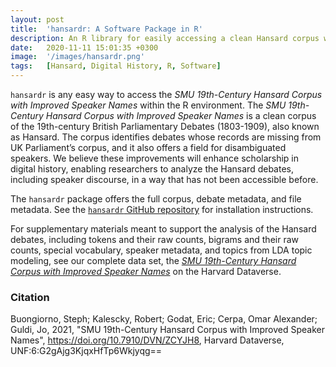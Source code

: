 ```yaml
---
layout: post
title:  'hansardr: A Software Package in R'
description: An R library for easily accessing a clean Hansard corpus with disambiguated speakers. 
date:   2020-11-11 15:01:35 +0300
image:  '/images/hansardr.png'
tags:   [Hansard, Digital History, R, Software]
---
```


`hansardr` is any easy way to access the _SMU 19th-Century Hansard Corpus with Improved Speaker Names_ within the R environment. The _SMU 19th-Century Hansard Corpus with Improved Speaker Names_ is a clean corpus of the 19th-century British Parliamentary Debates (1803-1909), also known as Hansard. The corpus identifies debates whose records are missing from UK Parliament’s corpus, and it also offers a field for disambiguated speakers. We believe these improvements will enhance scholarship in digital history, enabling researchers to analyze the Hansard debates, including speaker discourse, in a way that has not been accessible before. 

The `hansardr` package offers the full corpus, debate metadata, and file metadata. See the [`hansardr` GitHub repository](https://github.com/stephbuon/hansardr) for installation instructions.

For supplementary materials meant to support the analysis of the Hansard debates, including tokens and their raw counts, bigrams and their raw counts, special vocabulary, speaker metadata, and topics from LDA topic modeling, see our complete data set, the [_SMU 19th-Century Hansard Corpus with Improved Speaker Names_](https://dataverse.harvard.edu/dataset.xhtml?persistentId=doi:10.7910/DVN/ZCYJH8) on the Harvard Dataverse.

### Citation

Buongiorno, Steph; Kalescky, Robert; Godat, Eric; Cerpa, Omar Alexander; Guldi, Jo, 2021, "SMU 
  19th-Century Hansard Corpus with Improved Speaker Names", 
  https://doi.org/10.7910/DVN/ZCYJH8, Harvard Dataverse, 
  UNF:6:G2gAjg3KjqxHfTp6Wkjyqg== 